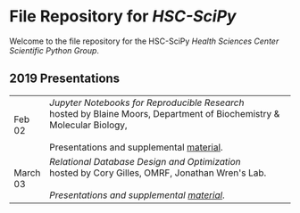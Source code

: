 File Repository for *HSC-SciPy*
 ============

Welcome to the file repository for the HSC-SciPy *Health Sciences Center Scientific Python Group*.  



## 2019 Presentations

|        |                    |
| ------ | ------------------ |
| Feb<br/>02|*Jupyter Notebooks for Reproducible Research*<br/>hosted by Blaine Moors, Department of Biochemistry & Molecular Biology, <br/><br/>Presentations and supplemental [material](./2019/02_February/). |
| March<br/>03|*Relational Database Design and Optimization*<br/>hosted by Cory Gilles, OMRF, Jonathan Wren's Lab.<br/><br/>*Presentations and supplemental [material](./2019/03_March/)*. |



